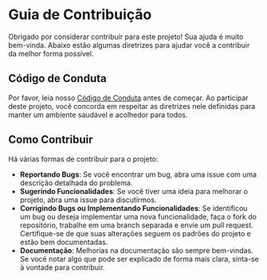 # Guia de Contribuição

Obrigado por considerar contribuir para este projeto! Sua ajuda é muito bem-vinda. Abaixo estão algumas diretrizes para ajudar você a contribuir da melhor forma possível.

## Código de Conduta

Por favor, leia nosso [Código de Conduta](./CODE_OF_CONDUCT.md) antes de começar. Ao participar deste projeto, você concorda em respeitar as diretrizes nele definidas para manter um ambiente saudável e acolhedor para todos.

## Como Contribuir

Há várias formas de contribuir para o projeto:

- **Reportando Bugs**: Se você encontrar um bug, abra uma issue com uma descrição detalhada do problema.
- **Sugerindo Funcionalidades**: Se você tiver uma ideia para melhorar o projeto, abra uma issue para discutirmos.
- **Corrigindo Bugs ou Implementando Funcionalidades**: Se identificou um bug ou deseja implementar uma nova funcionalidade, faça o fork do repositório, trabalhe em uma branch separada e envie um pull request. Certifique-se de que suas alterações seguem os padrões do projeto e estão bem documentadas.
- **Documentação**: Melhorias na documentação são sempre bem-vindas. Se você notar algo que pode ser explicado de forma mais clara, sinta-se à vontade para contribuir.